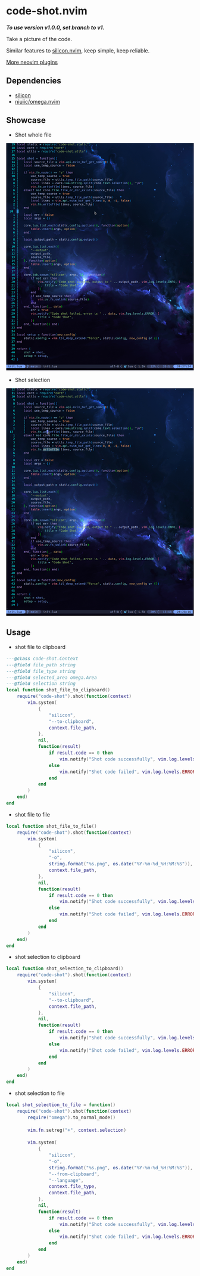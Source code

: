 # code-shot.nvim

**_To use version v1.0.0, set branch to v1._**

Take a picture of the code.

Similar features to [silicon.nvim](https://github.com/krivahtoo/silicon.nvim), keep simple, keep reliable.

[More neovim plugins](https://github.com/niuiic/awesome-neovim-plugins)

## Dependencies

- [silicon](https://github.com/Aloxaf/silicon)
- [niuiic/omega.nvim](https://github.com/niuiic/omega.nvim)

## Showcase

- Shot whole file

<img src="https://github.com/niuiic/assets/blob/main/code-shot.nvim/shot-whole.gif" />

- Shot selection

<img src="https://github.com/niuiic/assets/blob/main/code-shot.nvim/shot-range.gif" />

## Usage

- shot file to clipboard

```lua
---@class code-shot.Context
---@field file_path string
---@field file_type string
---@field selected_area omega.Area
---@field selection string
local function shot_file_to_clipboard()
	require("code-shot").shot(function(context)
		vim.system(
			{
				"silicon",
				"--to-clipboard",
				context.file_path,
			},
			nil,
			function(result)
				if result.code == 0 then
					vim.notify("Shot code successfully", vim.log.levels.INFO)
				else
					vim.notify("Shot code failed", vim.log.levels.ERROR)
				end
			end
		)
	end)
end
```

- shot file to file

```lua
local function shot_file_to_file()
	require("code-shot").shot(function(context)
		vim.system(
			{
				"silicon",
				"-o",
				string.format("%s.png", os.date("%Y-%m-%d_%H:%M:%S")),
				context.file_path,
			},
			nil,
			function(result)
				if result.code == 0 then
					vim.notify("Shot code successfully", vim.log.levels.INFO)
				else
					vim.notify("Shot code failed", vim.log.levels.ERROR)
				end
			end
		)
	end)
end

```

- shot selection to clipboard

```lua
local function shot_selection_to_clipboard()
	require("code-shot").shot(function(context)
		vim.system(
			{
				"silicon",
				"--to-clipboard",
				context.file_path,
			},
			nil,
			function(result)
				if result.code == 0 then
					vim.notify("Shot code successfully", vim.log.levels.INFO)
				else
					vim.notify("Shot code failed", vim.log.levels.ERROR)
				end
			end
		)
	end)
end
```

- shot selection to file

```lua
local shot_selection_to_file = function()
	require("code-shot").shot(function(context)
		require("omega").to_normal_mode()

		vim.fn.setreg("+", context.selection)

		vim.system(
			{
				"silicon",
				"-o",
				string.format("%s.png", os.date("%Y-%m-%d_%H:%M:%S")),
				"--from-clipboard",
				"--language",
				context.file_type,
				context.file_path,
			},
			nil,
			function(result)
				if result.code == 0 then
					vim.notify("Shot code successfully", vim.log.levels.INFO)
				else
					vim.notify("Shot code failed", vim.log.levels.ERROR)
				end
			end
		)
	end)
end
```
